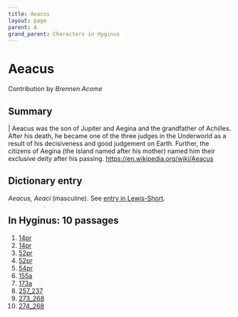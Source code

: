 ```yaml
---
title: Aeacus
layout: page
parent: A
grand_parent: Characters in Hyginus
---
```



# Aeacus


Contribution by *Brennen Acome*


## Summary

| Aeacus was the son of Jupiter and Aegina and the grandfather of Achilles. After his death, he became one of the three judges in the Underworld as a result of his decisiveness and good judgement on Earth. Further, the citizens of Aegina (the Island named after his mother) named him their exclusive deity after his passing. <https://en.wikipedia.org/wiki/Aeacus>


## Dictionary entry

*Aeacus, Aeaci* (masculine). See [entry in Lewis-Short](http://folio2.furman.edu/lewis-short/index.html?urn=urn:cite2:hmt:ls.markdown:n1121).


## In Hyginus:  10 passages

1. [14pr](https://lingualatina.github.io/texts/browsable/hyginus/14pr/)
1. [14pr](https://lingualatina.github.io/texts/browsable/hyginus/14pr/)
1. [52pr](https://lingualatina.github.io/texts/browsable/hyginus/52pr/)
1. [52pr](https://lingualatina.github.io/texts/browsable/hyginus/52pr/)
1. [54pr](https://lingualatina.github.io/texts/browsable/hyginus/54pr/)
1. [155a](https://lingualatina.github.io/texts/browsable/hyginus/155a/)
1. [173a](https://lingualatina.github.io/texts/browsable/hyginus/173a/)
1. [257_237](https://lingualatina.github.io/texts/browsable/hyginus/257_237/)
1. [273_268](https://lingualatina.github.io/texts/browsable/hyginus/273_268/)
1. [274_268](https://lingualatina.github.io/texts/browsable/hyginus/274_268/)